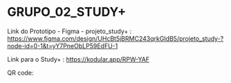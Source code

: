 # GRUPO_02_STUDY+

Link do Prototipo - Figma - projeto_study+ :
https://www.figma.com/design/UHcBt5jBRMC243qrkGIdB5/projeto_study-?node-id=0-1&t=yY7PneObLP59EdFU-1

Link para o Study+ :
https://kodular.app/RPW-YAF

QR code:
